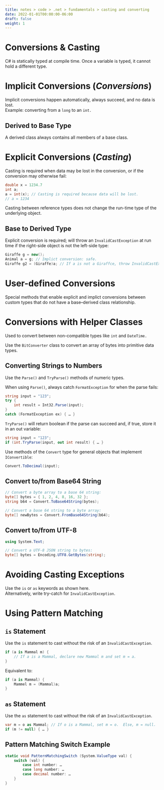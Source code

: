 ```yaml
---
title: notes > code > .net > fundamentals > casting and converting
date: 2022-01-01T00:00:00-06:00
draft: false
weight: 1
---
```


# Conversions & Casting
C# is statically typed at compile time.  Once a variable is typed, it cannot hold a different type.

# Implicit Conversions (*Conversions*)
Implicit conversions happen automatically, always succeed, and no data is lost.  
Example:  converting from a `long` to an `int.`

## Derived to Base Type
A derived class always contains all members of a base class.

# Explicit Conversions (*Casting*)
Casting is required when data may be lost in the conversion, or if the conversion may otherwise fail:  
```cs
double x = 1234.7
int a;
a = int(x); // Casting is required because data will be lost.
// a = 1234
```

Casting between reference types does not change the run-time type of the underlying object.

## Base to Derived Type
Explicit conversion is required; will throw an `InvalidCastException` at run time if the right-side object is not the left-side type:
```cs
Giraffe g = new();
Animal a = g; // Implict conversion: safe.
Giraffe g2 = (Giraffe)a; // If a is not a Giraffce, throw InvalidCastException.
```

# User-defined Conversions
Special methods that enable explicit and implict conversions between custom types that do not have a base–derived class relationship.

# Conversions with Helper Classes
Used to convert between non-compatible types like `int` and `DateTime.`

Use the `BitConverter` class to convert an array of bytes into primitive data types.

## Converting Strings to Numbers
Use the `Parse()` and `TryParse()` methods of numeric types.

When using `Parse()`, always catch `FormatException` for when the parse fails:
```cs
string input = "123";
try { 
	int result = Int32.Parse(input);
}
catch (FormatException ex) { … }
```

`TryParse()` will return boolean if the parse can succeed and, if true, store it in an out variable:
```cs
string input = "123";
if (int.TryParse(input, out int result) { … }
```

Use methods of the `Convert` type for general objects that implement `IConvertible`:  
```cs
Convert.ToDecimal(input);
```

## Convert to/from Base64 String
```cs
// Convert a byte array to a base 64 string:
byte[] bytes = { 1, 2, 4, 8, 16, 32 };
string b64 = Convert.ToBase64String(bytes);

// Convert a base 64 string to a byte array:
byte[] newBytes = Convert.FromBase64String(b64);
```

## Convert to/from UTF-8
```cs
using System.Text;

// Convert a UTF-8 JSON string to bytes:
byte[] bytes = Encoding.UTF8.GetBytes(string);
```

# Avoiding Casting Exceptions
Use the `is` or `as` keywords as shown here.  
Alternatively, write try-catch for `InvalidCastException`.

# Using Pattern Matching
## `is` Statement
Use the `is` statement to cast without the risk of an `InvalidCastException`.
```cs
if (a is Mammal m) {
	// If a is a Mammal, declare new Mammal m and set m = a.
}
```
Equivalent to:
```cs
if (a is Mammal) {
	Mammel m = (Mammal)a;
}
```

## `as` Statement
Use the `as` statement to cast without the risk of an `InvalidCastException`.
```cs
var m = o as Mammal; // If o is a Mammal, set m = o.  Else, m = null.
if (m != null) { … }
```

## Pattern Matching Switch Example
```cs
static void PatternMatchingSwitch (System.ValueType val) {
	switch (val) {
		case int number: …
		case long number: …
		case decimal number: …
	}
}
```
